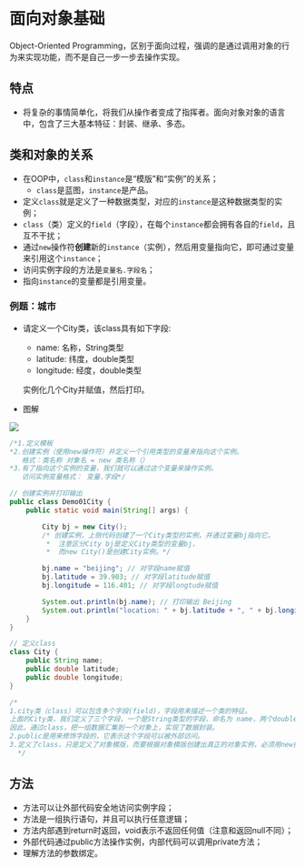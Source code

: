 # 面向对象基础

Object-Oriented Programming，区别于面向过程，强调的是通过调用对象的行为来实现功能，而不是自己一步一步去操作实现。



## 特点

* 将复杂的事情简单化，将我们从操作者变成了指挥者。面向对象对象的语言中，包含了三大基本特征：封装、继承、多态。



## 类和对象的关系

* 在OOP中，`class`和`instance`是“模版”和“实例”的关系；
  * `class`是蓝图，`instance`是产品。
* 定义`class`就是定义了一种数据类型，对应的`instance`是这种数据类型的实例；
* `class`（类）定义的`field`（字段），在每个`instance`都会拥有各自的`field`，且互不干扰；
* 通过`new`操作符**创建**新的`instance`（实例），然后用变量指向它，即可通过变量来引用这个`instance`；
* 访问实例字段的方法是`变量名.字段名`；
* 指向`instance`的变量都是引用变量。



### 例题：城市

* 请定义一个City类，该class具有如下字段:

  - name: 名称，String类型
  - latitude: 纬度，double类型
  - longitude: 经度，double类型

  实例化几个City并赋值，然后打印。

* 图解

![](http://www.plantuml.com/plantuml/png/SoWkIImgAStDuNBEBAbKqDMjiLDuld5tSavYSJ5OAAaeCJaxjGGYytJTl2VxkZFpW9hoabEvyX9pKw4IQwS_MxSrBJCr9uKh9pyllIIpf3G5crmYBfcaBAXO_uoNxVrS3gbvAK1N0G00)



```java
/*1.定义模板
*2.创建实例（使用new操作符）并定义一个引用类型的变量来指向这个实例。 
   格式：类名称 对象名 = new 类名称（）
*3.有了指向这个实例的变量，我们就可以通过这个变量来操作实例。  
   访问实例变量格式： 变量.字段*/

// 创建实例并打印输出
public class Demo01City {
    public static void main(String[] args) {

        City bj = new City();
        /* 创建实例，上侧代码创建了一个City类型的实例，并通过变量bj指向它。
         *  注意区分City bj是定义City类型的变量bj，
         *  而new City()是创建City实例。*/

        bj.name = "beijing"; // 对字段name赋值
        bj.latitude = 39.903; // 对字段latitude赋值
        bj.longitude = 116.401; // 对字段longtude赋值

        System.out.println(bj.name); // 打印输出 Beijing
        System.out.println("location: " + bj.latitude + ", " + bj.longitude); // 打印输出 location: 39.903, 116.401
    }
}

// 定义class
class City {
    public String name;
    public double latitude;
    public double longitude;
}

/*
1.city类（class）可以包含多个字段(field)，字段用来描述一个类的特征。
上面的City类，我们定义了三个字段，一个是String类型的字段，命名为 name，两个double类型的字段，分别命名为 latitude，longitude。
因此，通过class，把一组数据汇集到一个对象上，实现了数据封装。
2.public是用来修饰字段的，它表示这个字段可以被外部访问。
3.定义了class，只是定义了对象模版，而要根据对象模版创建出真正的对象实例，必须用new操作符。
  */
```



## 方法

* 方法可以让外部代码安全地访问实例字段；
* 方法是一组执行语句，并且可以执行任意逻辑；
* 方法内部遇到return时返回，void表示不返回任何值（注意和返回null不同）；
* 外部代码通过public方法操作实例，内部代码可以调用private方法；
* 理解方法的参数绑定。